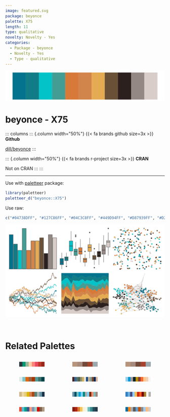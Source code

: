 ```yaml
---
image: featured.svg
package: beyonce
palette: X75
length: 11
type: qualitative
novelty: Novelty - Yes
categories:
  - Package - beyonce
  - Novelty - Yes
  - Type - qualitative
---
```


![](featured.svg)

# beyonce - X75 

::: columns
::: {.column width="50%"}
{{< fa brands github size=3x >}}
**Github**

[dill/beyonce](https://github.com/dill/beyonce)
:::

::: {.column width="50%"}
{{< fa brands r-project size=3x >}}
**CRAN**

Not on CRAN
:::
:::

<hr> 

Use with [paletteer](https://emilhvitfeldt.github.io/paletteer/) package:

```r
library(paletteer)
paletteer_d("beyonce::X75")
```

Use raw:

```r
c("#04738DFF", "#127C86FF", "#04C3C8FF", "#449D94FF", "#D87939FF", "#D2854AFF", "#E5AB52FF", "#695037FF", "#2C201EFF", "#948885FF", "#D8CDC9FF")
``` 

![](examples.png) 

<br>

# Related Palettes

<div class="list" style="display: grid; grid-template-columns: auto auto auto;"> <figure class="figure">
<a href="../../awtools/a_palette/"> <img src="../../awtools/a_palette/featured.svg" style="width: 100%;" class="figure-img"></a>
</figure> <figure class="figure">
<a href="../../ButterflyColors/hamadryas_feronia/"> <img src="../../ButterflyColors/hamadryas_feronia/featured.svg" style="width: 100%;" class="figure-img"></a>
</figure> <figure class="figure">
<a href="../../ButterflyColors/hamadryas_feronia/"> <img src="../../ButterflyColors/hamadryas_feronia/featured.svg" style="width: 100%;" class="figure-img"></a>
</figure> <figure class="figure">
<a href="../../miscpalettes/dreaming/"> <img src="../../miscpalettes/dreaming/featured.svg" style="width: 100%;" class="figure-img"></a>
</figure> <figure class="figure">
<a href="../../dutchmasters/milkmaid/"> <img src="../../dutchmasters/milkmaid/featured.svg" style="width: 100%;" class="figure-img"></a>
</figure> <figure class="figure">
<a href="../../werpals/bryce/"> <img src="../../werpals/bryce/featured.svg" style="width: 100%;" class="figure-img"></a>
</figure> <figure class="figure">
<a href="../../werpals/jozi/"> <img src="../../werpals/jozi/featured.svg" style="width: 100%;" class="figure-img"></a>
</figure> <figure class="figure">
<a href="../../ggthemes/hc_fg/"> <img src="../../ggthemes/hc_fg/featured.svg" style="width: 100%;" class="figure-img"></a>
</figure> <figure class="figure">
<a href="../../palettetown/totodile/"> <img src="../../palettetown/totodile/featured.svg" style="width: 100%;" class="figure-img"></a>
</figure> <figure class="figure">
<a href="../../ggsci/nrc_npg/"> <img src="../../ggsci/nrc_npg/featured.svg" style="width: 100%;" class="figure-img"></a>
</figure> <figure class="figure">
<a href="../../MexBrewer/Revolucion/"> <img src="../../MexBrewer/Revolucion/featured.svg" style="width: 100%;" class="figure-img"></a>
</figure> <figure class="figure">
<a href="../../ggthemes/Classic_Color_Blind/"> <img src="../../ggthemes/Classic_Color_Blind/featured.svg" style="width: 100%;" class="figure-img"></a>
</figure> 
</div>
